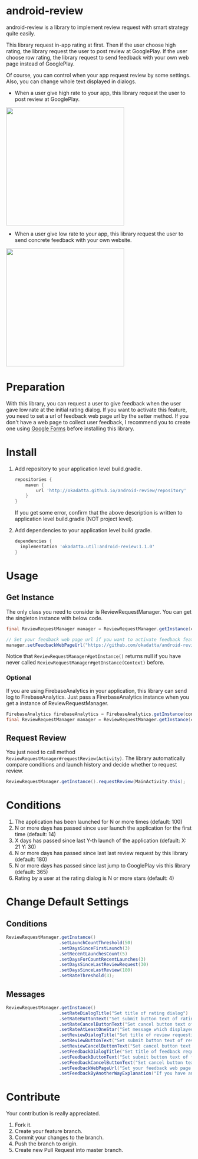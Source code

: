 # android-review

android-review is a library to implement review request with smart strategy quite easily.

This library request in-app rating at first. Then if the user choose high rating, the library request the user to post review at GooglePlay. If the user choose row rating, the library request to send feedback with your own web page instead of GooglePlay.

Of course, you can control when your app request review by some settings. Also, you can change whole text displayed in dialogs.

- When a user give high rate to your app, this library request the user to post review at GooglePlay.
<img src="https://okadatta.github.io/android-review/review.gif" width="320">

- When a user give low rate to your app, this library request the user to send concrete feedback with your own website.
<img src="https://okadatta.github.io/android-review/feedback.gif" width="320">

# Preparation

With this library, you can request a user to give feedback when the user gave low rate at the initial rating dialog.
If you want to activate this feature, you need to set a url of feedback web page url by the setter method.
If you don't have a web page to collect user feedback, I recommend you to create one using [Google Forms](https://docs.google.com/forms/) before installing this library.

# Install

1. Add repository to your application level build.gradle.

    ```groovy
    repositories {
        maven {
            url 'http://okadatta.github.io/android-review/repository'
        }
    }
    ```

    If you get some error, confirm that the above description is written to application level build.gradle (NOT project level).

2. Add dependencies to your application level build.gradle.

    ```groovy
    dependencies {
      implementation 'okadatta.util:android-review:1.1.0'
    }
    ```

# Usage

## Get Instance

The only class you need to consider is ReviewRequestManager. You can get the singleton instance with below code.

```java
final ReviewRequestManager manager = ReviewRequestManager.getInstance(context);

// Set your feedback web page url if you want to activate feedback feature
manager.setFeedbackWebPageUrl("https://github.com/okadatta/android-review/");
```

Notice that ```ReviewRequestManager#getInstance()``` returns null if you have never called ```ReviewRequestManager#getInstance(Context)``` before.

### Optional

If you are using FirebaseAnalytics in your application, this library can send log to FirebaseAnalytics.
Just pass a FirerbaseAnalytics instance when you get a instance of ReviewRequestManager.

```java
FirebaseAnalytics firebaseAnalytics = FirebaseAnalytics.getInstance(context);
final ReviewRequestManager manager = ReviewRequestManager.getInstance(context, firebaseAnalytics);
```

## Request Review

You just need to call method ```ReviewRequestManager#requestReview(Activity)```. The library automatically compare conditions and launch history and decide whether to request review.

```java
ReviewRequestManager.getInstance().requestReview(MainActivity.this);
```

# Conditions

1. The application has been launched for N or more times (default: 100)
1. N or more days has passed since user launch the application for the first time (default: 14)
1. X days has passed since last Y-th launch of the application (default: X: 21 Y: 30)
1. N or more days has passed since last last review request by this library (default: 180)
1. N or more days has passed since last jump to GooglePlay vis this library (default: 365)
1. Rating by a user at the rating dialog is N or more stars (default: 4)

# Change Default Settings

## Conditions

```java
ReviewRequestManager.getInstance()
                    .setLaunchCountThreshold(50)
                    .setDaysSinceFirstLaunch(3)
                    .setRecentLaunchesCount(5)
                    .setDaysForCountRecentLaunches(3)
                    .setDaysSinceLastReviewRequest(30)
                    .setDaysSinceLastReview(180)
                    .setRateThreshold(3);
```

## Messages

```java
ReviewRequestManager.getInstance()
                    .setRateDialogTitle("Set title of rating dialog")
                    .setRateButtonText("Set submit button text of rating dialog")
                    .setRateCancelButtonText("Set cancel button text of rating dialog")
                    .setRateAtLeastOneStar("Set message which displayed when user press submit button without choosing any rate")
                    .setReviewDialogTitle("Set title of review requesting dialog")
                    .setReviewButtonText("Set submit button text of review requesting dialog")
                    .setReviewCancelButtonText("Set cancel button text of review requesting dialog")
                    .setFeedbackDialogTitle("Set title of feedback requesting dialog")
                    .setFeedbackButtonText("Set submit button text of feedback requesting dialog")
                    .setFeedbackCancelButtonText("Set cancel button text of feedback requesting dialog")
                    .setFeedbackWebPageUrl("Set your feedback web page url")
                    .setFeedbackByAnotherWayExplanation("If you have another way to access feedback url in your application, explain that here to notify user via Toast");
```

# Contribute

Your contribution is really appreciated.

1. Fork it.
1. Create your feature branch.
1. Commit your changes to the branch.
1. Push the branch to origin.
1. Create new Pull Request into master branch.
